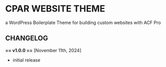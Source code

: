 # CPAR WEBSITE THEME

a WordPress Boilerplate Theme for building custom websites with ACF Pro

## CHANGELOG

**== v1.0.0 ==** [November 11th, 2024]

- initial release